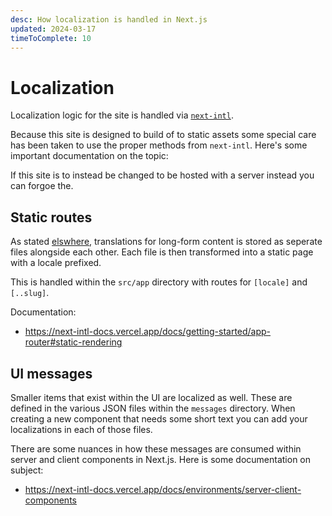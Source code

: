 ```yaml
---
desc: How localization is handled in Next.js
updated: 2024-03-17
timeToComplete: 10
---
```


# Localization

Localization logic for the site is handled via [`next-intl`](https://next-intl-docs.vercel.app/).

Because this site is designed to build of to static assets some special care has been taken to use the proper methods from `next-intl`. Here's some important documentation on the topic:

If this site is to instead be changed to be hosted with a server instead you can forgoe the.

## Static routes

As stated [elswhere](/docs/content-sourcing#localization), translations for long-form content is stored as seperate files alongside each other. Each file is then transformed into a static page with a locale prefixed.

This is handled within the `src/app` directory with routes for `[locale]` and `[..slug]`.

Documentation:

- https://next-intl-docs.vercel.app/docs/getting-started/app-router#static-rendering

## UI messages

Smaller items that exist within the UI are localized as well. These are defined in the various JSON files within the `messages` directory. When creating a new component that needs some short text you can add your localizations in each of those files.

There are some nuances in how these messages are consumed within server and client components in Next.js. Here is some documentation on subject:

- https://next-intl-docs.vercel.app/docs/environments/server-client-components
